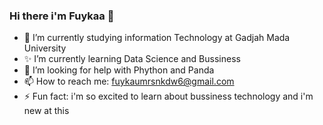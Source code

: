 ### Hi there i'm Fuykaa 👋

- 🌱 I’m currently studying information Technology at Gadjah Mada University
- ✨ I’m currently learning Data Science and Bussiness
- 🤔 I’m looking for help with Phython and Panda
- 📫 How to reach me: fuykaumrsnkdw6@gmail.com
- ⚡ Fun fact: i'm so excited to learn about bussiness technology and i'm new at this
<!--
**fuykaa/fuykaa** is a ✨ _special_ ✨ repository because its `README.md` (this file) appears on your GitHub profile.

Here are some ideas to get you started:

- 🔭 I’m currently working on ...
- 🌱 I’m currently learning ...
- 👯 I’m looking to collaborate on ...
- 🤔 I’m looking for help with ...
- 💬 Ask me about ...
- 📫 How to reach me: ...
- 😄 Pronouns: ...
- ⚡ Fun fact: ...
-->
